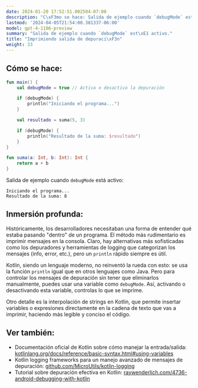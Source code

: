 ```yaml
---
date: 2024-01-20 17:52:51.002504-07:00
description: "C\xF3mo se hace: Salida de ejemplo cuando `debugMode` est\xE1 activo."
lastmod: '2024-04-05T21:54:00.381337-06:00'
model: gpt-4-1106-preview
summary: "Salida de ejemplo cuando `debugMode` est\xE1 activo."
title: "Imprimiendo salida de depuraci\xF3n"
weight: 33
---
```


## Cómo se hace:
```Kotlin
fun main() {
    val debugMode = true // Activa o desactiva la depuración

    if (debugMode) {
        println("Iniciando el programa...")
    }

    val resultado = suma(5, 3)

    if (debugMode) {
        println("Resultado de la suma: $resultado")
    }
}

fun suma(a: Int, b: Int): Int {
    return a + b
}
```
Salida de ejemplo cuando `debugMode` está activo:
```
Iniciando el programa...
Resultado de la suma: 8
```

## Inmersión profunda:
Históricamente, los desarrolladores necesitaban una forma de entender qué estaba pasando "dentro" de un programa. El método más rudimentario es imprimir mensajes en la consola. Claro, hay alternativas más sofisticadas como los depuradores y herramientas de logging que categorizan los mensajes (info, error, etc.), pero un `println` rápido siempre es útil.

Kotlin, siendo un lenguaje moderno, no reinventó la rueda con esto: se usa la función `println` igual que en otros lenguajes como Java. Pero para controlar los mensajes de depuración sin tener que eliminarlos manualmente, puedes usar una variable como `debugMode`. Así, activando o desactivando esta variable, controlas lo que se imprime.

Otro detalle es la interpolación de strings en Kotlin, que permite insertar variables o expresiones directamente en la cadena de texto que vas a imprimir, haciendo más legible y conciso el código.

## Ver también:
- Documentación oficial de Kotlin sobre cómo manejar la entrada/salida: [kotlinlang.org/docs/reference/basic-syntax.html#using-variables](https://kotlinlang.org/docs/reference/basic-syntax.html#using-variables)
- Kotlin logging frameworks para un manejo avanzado de mensajes de depuración: [github.com/MicroUtils/kotlin-logging](https://github.com/MicroUtils/kotlin-logging)
- Tutorial sobre depuración efectiva en Kotlin: [raywenderlich.com/4736-android-debugging-with-kotlin](https://www.raywenderlich.com/4736-android-debugging-with-kotlin)
